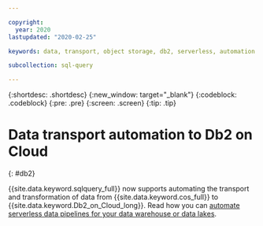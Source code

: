 ```yaml
---

copyright:
  year: 2020
lastupdated: "2020-02-25"

keywords: data, transport, object storage, db2, serverless, automation

subcollection: sql-query

---
```


{:shortdesc: .shortdesc}
{:new_window: target="_blank"}
{:codeblock: .codeblock}
{:pre: .pre}
{:screen: .screen}
{:tip: .tip}



# Data transport automation to Db2 on Cloud

{: #db2}

{{site.data.keyword.sqlquery_full}} now supports automating the transport and transformation of data from {{site.data.keyword.cos_full}} 
to {{site.data.keyword.Db2_on_Cloud_long}}. Read how you can 
[automate serverless data pipelines for your data warehouse or data lakes](https://www.ibm.com/cloud/blog/announcements/automate-serverless-data-pipelines-for-your-data-warehouse-or-data-lakes).
